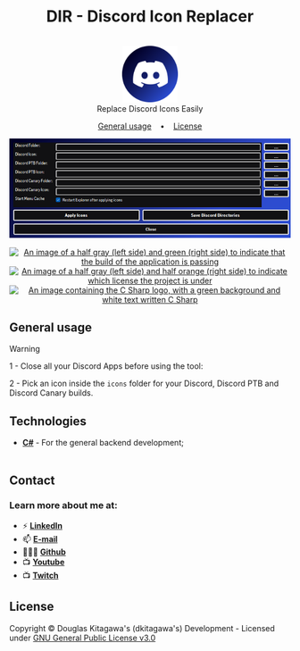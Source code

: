 <h1 align="center">
    DIR - Discord Icon Replacer
    <br />
</h1>

<p align=center>
  <br>
  <a href="README.md"><img width="20%" src="images/dir-logo.png"/></a>
  <br />
  <span>Replace Discord Icons Easily</span>
  <br />
</p>

<p align="center">
  <a href="#general-usage">General usage</a>
  &nbsp;&nbsp;&nbsp;•&nbsp;&nbsp;&nbsp;
  <a href="#license">License</a>
</p>

<p align="center">
<img width="822px" src="images/demo.png"/>
</a>
</p>

<p align="center">
  <a href="#" title="Build Passing"><img src="https://img.shields.io/badge/build-passing-brightgreen" alt="An image of a half gray (left side) and green (right side) to indicate that the build of the application is passing"></a>
  <a href="https://github.com/sdkitagawa/DIR/tree/main?tab=GPL-3.0-1-ov-file" title="LICENSE"><img src="https://img.shields.io/badge/License-GPL%20v3-blue.svg" alt="An image of a half gray (left side) and half orange (right side) to indicate which license the project is under"></a>
  <a href="https://www.javascript.com/" title="Go to JavaScript homepage"><img src="https://custom-icon-badges.demolab.com/badge/C%23-%23239120.svg?logo=cshrp&logoColor=white" alt="An image containing the C Sharp logo, with a green background and white text written C Sharp"></a>
</p>

## General usage

> [!WARNING]
> 1 - Close all your Discord Apps before using the tool:
>
> 2 - Pick an icon inside the `icons` folder for your Discord, Discord PTB and Discord Canary builds.

## Technologies
- [**C#**](https://dotnet.microsoft.com/en-us/languages/csharp) - For the general backend development;
<br /><br />

## Contact
### **Learn more about me at:**
- ⚡ [**LinkedIn**](https://linkedin.com/in/douglas-kitagawa/)
- 📫 [**E-mail**](mailto:douglaskitagawa@proton.me)
- 👨🏻‍💻 [**Github**](https://github.com/sdkitagawa)
- 📺 [**Youtube**](https://www.youtube.com/@dkitagawa)
- 📺 [**Twitch**](https://www.twitch.tv/kitbitdots)

## License
Copyright © Douglas Kitagawa's (dkitagawa's) Development - Licensed under [GNU General Public License v3.0](./LICENSE.bib)